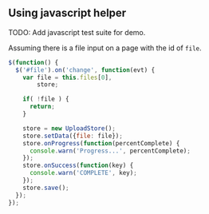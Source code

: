 ## Using javascript helper

TODO: Add javascript test suite for demo.

Assuming there is a file input on a page with the id of `file`.

```javascript
$(function() {
  $('#file').on('change', function(evt) {
    var file = this.files[0],
        store;

    if( !file ) {
      return;
    }

    store = new UploadStore();
    store.setData({file: file});
    store.onProgress(function(percentComplete) {
      console.warn('Progress...', percentComplete);
    });
    store.onSuccess(function(key) {
      console.warn('COMPLETE', key);
    });
    store.save();
  });
});
```
